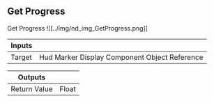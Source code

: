 ## Get Progress
Get Progress
![[../img/nd_img_GetProgress.png]]

|Inputs||
|--|--|
| Target | Hud Marker Display Component Object Reference |

|Outputs||
|--|--|
| Return Value | Float |
